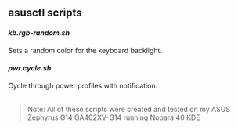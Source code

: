 <h2>asusctl scripts</h2>
<h4><em>kb.rgb-random.sh</em></h4> Sets a random color for the keyboard backlight.
<h4><em>pwr.cycle.sh</em></h4> Cycle through power profiles with notification.
<br>
<br>

> Note: All of these scripts were created and tested on my ASUS Zephyrus G14 GA402XV-G14 running Nobara 40 KDE
